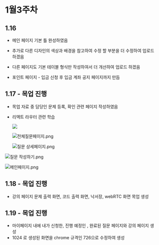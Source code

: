 # 1월3주차

## 1.16

- 메인 페이지 기본 틀 완성하였음

- 추가로 다른 디자인의 색상과 배경을 참고하여 수정 할 부분을 더 수정하여 업로드 하겠음

- 다른 페이지도 기본 테이블 형식만 작성하여서 더 개선하여 업로드 하겠음

- 포인트 페이지 - 입금 신청 후 입금 계좌 공지 페이지까지 만듬

## 1.17 - 목업 진행

- 목업 자료 중 담당인 문제 등록, 확인 관련 페이지 작성하였음

- 리액트 라우터 관련 학습
  
  ![](C:\Users\SSAFY\AppData\Roaming\marktext\images\2023-01-18-10-55-32-image.png)
  
  ![전체질문페이지.png](C:\Users\SSAFY\Desktop\SeongDo\S08P12A508\S08P12A508\전체질문페이지.png)
  
  ![질문 상세페이지.png](C:\Users\SSAFY\Desktop\SeongDo\S08P12A508\S08P12A508\질문%20상세페이지.png)

![질문 작성하기.png](C:\Users\SSAFY\Desktop\SeongDo\S08P12A508\S08P12A508\질문%20작성하기.png)

![메인페이지.png](C:\Users\SSAFY\Desktop\SeongDo\S08P12A508\S08P12A508\메인페이지.png)

## 1.18 - 목업 진행

- 강의 페이지 문제 출력 화면, 코드 출력 화면, 낙서장, webRTC 화면 목업 생성





## 1.19 - 목업 진행

- 마이페이지 내에 내가 신청한, 진행 예정인 , 완료된 질문 페이지와 강의 페이지 생성 
- 1024 로 생성된 화면을 chrome 규격인 726으로 수정하여 생성

